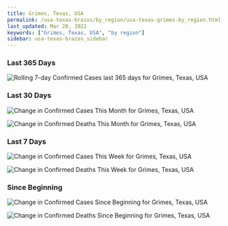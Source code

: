 ```yaml
---
title: Grimes, Texas, USA
permalink: /usa-texas-brazos/by_region/usa-texas-grimes-by_region.html
last_updated: Mar 20, 2022
keywords: ["Grimes, Texas, USA", "by region"]
sidebar: usa-texas-brazos_sidebar
---
```


<h3>Last 365 Days</h3>

![Rolling 7-day Confirmed Cases last 365 days for Grimes, Texas, USA](/covid_tracker/images/graphs/usa-texas-grimes-weekly_totals_graph.png)

<h3>Last 30 Days</h3>

![Change in Confirmed Cases This Month for Grimes, Texas, USA](/covid_tracker/images/graphs/usa-texas-grimes-delta_confirmed-30_days_graph.png)

![Change in Confirmed Deaths This Month for Grimes, Texas, USA](/covid_tracker/images/graphs/usa-texas-grimes-delta_deaths-30_days_graph.png)

<h3>Last 7 Days</h3>

![Change in Confirmed Cases This Week for Grimes, Texas, USA](/covid_tracker/images/graphs/usa-texas-grimes-delta_confirmed-7_days_graph.png)

![Change in Confirmed Deaths This Week for Grimes, Texas, USA](/covid_tracker/images/graphs/usa-texas-grimes-delta_deaths-7_days_graph.png)

<h3>Since Beginning</h3>

![Change in Confirmed Cases Since Beginning for Grimes, Texas, USA](/covid_tracker/images/graphs/usa-texas-grimes-delta_confirmed-since_beginning_graph.png)

![Change in Confirmed Deaths Since Beginning for Grimes, Texas, USA](/covid_tracker/images/graphs/usa-texas-grimes-delta_deaths-since_beginning_graph.png)
